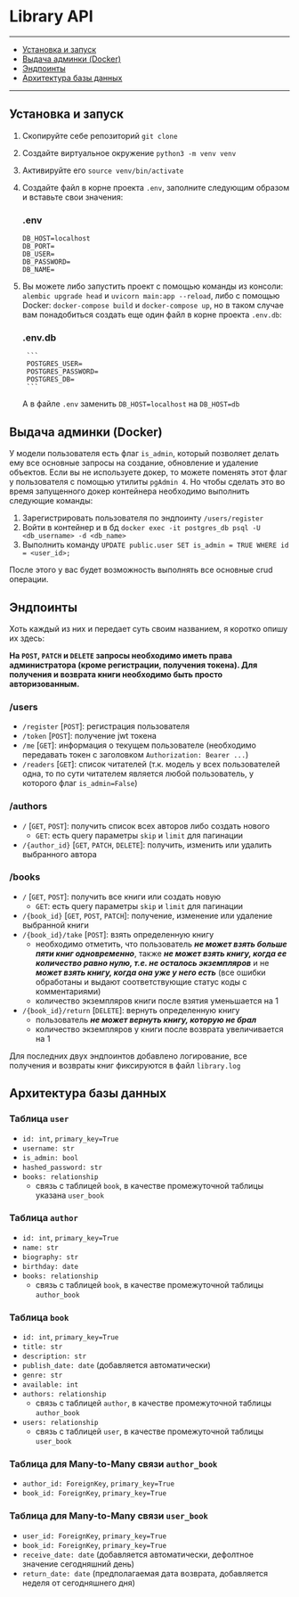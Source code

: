 # Library API

***

- [Установка и запуск](#установка-и-запуск)
- [Выдача админки (Docker)](#выдача-админки-docker)
- [Эндпоинты](#эндпоинты)
- [Архитектура базы данных](#архитектура-базы-данных)

***

## Установка и запуск
1. Скопируйте себе репозиторий `git clone`
2. Создайте виртуальное окружение `python3 -m venv venv`
3. Активируйте его `source venv/bin/activate`
4. Создайте файл в корне проекта `.env`, заполните следующим образом
и вставьте свои значения:

    ### .env
    ```
    DB_HOST=localhost
    DB_PORT=
    DB_USER=
    DB_PASSWORD=
    DB_NAME=
    ```

5. Вы можете либо запустить проект с помощью команды из консоли: `alembic upgrade head` и
`uvicorn main:app --reload`, либо с помощью Docker: `docker-compose build` и `docker-compose up`, 
но в таком случае вам понадобиться создать еще один файл в корне проекта `.env.db`:
    ### .env.db
        ```
        POSTGRES_USER=
        POSTGRES_PASSWORD=
        POSTGRES_DB=
        ```
    А в файле `.env` заменить `DB_HOST=localhost` на `DB_HOST=db`

## Выдача админки (Docker)
У модели пользователя есть флаг `is_admin`, который позволяет делать ему все основные
запросы на создание, обновление и удаление объектов. Если вы не используете докер, то можете поменять
этот флаг у пользователя с помощью утилиты `pgAdmin 4`. Но чтобы сделать это во время
запущенного докер контейнера необходимо выполнить следующие команды:
1. Зарегистрировать пользователя по эндпоинту `/users/register`
2. Войти в контейнер и в бд `docker exec -it postgres_db psql -U <db_username> -d <db_name>`
3. Выполнить команду `UPDATE public.user SET is_admin = TRUE WHERE id = <user_id>;`

После этого у вас будет возможность выполнять все основные crud операции.

## Эндпоинты

Хоть каждый из них и передает суть своим названием, я коротко опишу их здесь:

**На `POST`, `PATCH` и `DELETE` запросы необходимо иметь права администратора (кроме регистрации, 
получения токена).
Для получения и возврата книги необходимо быть просто авторизованным.**

### /users

- `/register` [`POST`]: регистрация пользователя
- `/token` [`POST`]: получение jwt токена
- `/me` [`GET`]: информация о текущем пользователе (необходимо передавать токен с заголовком `Authorization: Bearer ...`)
- `/readers` [`GET`]: список читателей (т.к. модель у всех пользователей одна, то по сути читателем
является любой пользователь, у которого флаг `is_admin=False`)

### /authors

- `/` [`GET`, `POST`]: получить список всех авторов либо создать нового
  - `GET`: есть query параметры `skip` и `limit` для пагинации
- `/{author_id}` [`GET`, `PATCH`, `DELETE`]: получить, изменить или удалить выбранного автора

### /books

- `/` [`GET`, `POST`]: получить все книги или создать новую
    - `GET`: есть query параметры `skip` и `limit` для пагинации
- `/{book_id}` [`GET`, `POST`, `PATCH`]: получение, изменение или удаление выбранной книги
- `/{book_id}/take` [`POST`]: взять определенную книгу
    - необходимо отметить, что пользователь ***не может взять больше пяти книг одновременно***,
  также ***не может взять книгу, когда ее количество равно нулю, т.е. не осталось
  экземпляров*** и не ***может взять книгу, когда 
она уже у него есть*** (все ошибки обработаны и выдают соответствующие статус коды с комментариями)
    - количество экземпляров книги после взятия уменьшается на 1
- `/{book_id}/return` [`DELETE`]: вернуть определенную книгу
    - пользователь ***не может вернуть книгу, которую не брал***
    - количество экземпляров у книги после возврата увеличивается на 1

Для последних двух эндпоинтов добавлено логирование, все получения и возвраты книг фиксируются
в файл `library.log`

## Архитектура базы данных

### Таблица `user`

- `id: int`, `primary_key=True`
- `username: str`
- `is_admin: bool`
- `hashed_password: str`
- `books: relationship`
    - связь с таблицей `book`, в качестве промежуточной таблицы указана
  `user_book`

### Таблица `author`

- `id: int`, `primary_key=True`
- `name: str`
- `biography: str`
- `birthday: date`
- `books: relationship`
    - связь с таблицей `book`, в качестве промежуточной таблицы `author_book`

### Таблица `book`

- `id: int`, `primary_key=True`
- `title: str`
- `description: str`
- `publish_date: date` (добавляется автоматически)
- `genre: str`
- `available: int`
- `authors: relationship`
    - связь с таблицей `author`, в качестве промежуточной таблицы `author_book`
- `users: relationship`
    - связь с таблицей `user`, в качестве промежуточной таблицы `user_book`

### Таблица для Many-to-Many связи `author_book`

- `author_id: ForeignKey`, `primary_key=True`
- `book_id: ForeignKey`, `primary_key=True` 

### Таблица для Many-to-Many связи `user_book`

- `user_id: ForeignKey`, `primary_key=True`
- `book_id: ForeignKey`, `primary_key=True`
- `receive_date: date` (добавляется автоматически, дефолтное значение
сегодняшний день)
- `return_date: date` (предполагаемая дата возврата, добавляется неделя
от сегодняшнего дня)